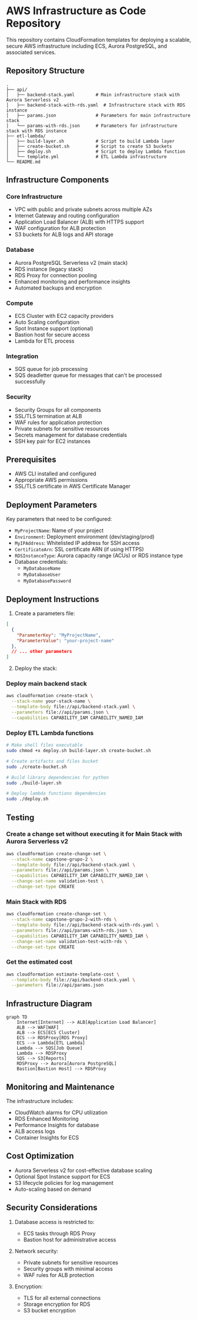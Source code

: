 # AWS Infrastructure as Code Repository

This repository contains CloudFormation templates for deploying a scalable, secure AWS infrastructure including ECS, Aurora PostgreSQL, and associated services.

## Repository Structure

```
.
├── api/
│   ├── backend-stack.yaml        # Main infrastructure stack with Aurora Serverless v2
│   ├── backend-stack-with-rds.yaml  # Infrastructure stack with RDS instance
│   ├── params.json               # Parameters for main infrastructure stack
│   └── params-with-rds.json      # Parameters for infrastructure stack with RDS instance
├── etl-lambda/
│   ├── build-layer.sh            # Script to build Lambda layer
│   ├── create-bucket.sh          # Script to create S3 buckets
│   ├── deploy.sh                 # Script to deploy Lambda function
│   └── template.yml              # ETL Lambda infrastructure
└── README.md
```

## Infrastructure Components

### Core Infrastructure
- VPC with public and private subnets across multiple AZs
- Internet Gateway and routing configuration
- Application Load Balancer (ALB) with HTTPS support
- WAF configuration for ALB protection
- S3 buckets for ALB logs and API storage

### Database
- Aurora PostgreSQL Serverless v2 (main stack)
- RDS instance (legacy stack)
- RDS Proxy for connection pooling
- Enhanced monitoring and performance insights
- Automated backups and encryption

### Compute
- ECS Cluster with EC2 capacity providers
- Auto Scaling configuration
- Spot Instance support (optional)
- Bastion host for secure access
- Lambda for ETL process

### Integration
- SQS queue for job processing
- SQS deadletter queue for messages that can't be processed successfully

### Security
- Security Groups for all components
- SSL/TLS termination at ALB
- WAF rules for application protection
- Private subnets for sensitive resources
- Secrets management for database credentials
- SSH key pair for EC2 instances

## Prerequisites

- AWS CLI installed and configured
- Appropriate AWS permissions
- SSL/TLS certificate in AWS Certificate Manager

## Deployment Parameters

Key parameters that need to be configured:

- `MyProjectName`: Name of your project
- `Environment`: Deployment environment (dev/staging/prod)
- `MyIPAddress`: Whitelisted IP address for SSH access
- `CertificateArn`: SSL certificate ARN (if using HTTPS)
- `RDSInstanceType`: Aurora capacity range (ACUs) or RDS instance type
- Database credentials:
  - `MyDatabaseName`
  - `MyDatabaseUser`
  - `MyDatabasePassword`

## Deployment Instructions

1. Create a parameters file:

```json
[
  {
    "ParameterKey": "MyProjectName",
    "ParameterValue": "your-project-name"
  },
  // ... other parameters
]
```

2. Deploy the stack:
### Deploy main backend stack
```bash
aws cloudformation create-stack \
  --stack-name your-stack-name \
  --template-body file://api/backend-stack.yaml \
  --parameters file://api/params.json \
  --capabilities CAPABILITY_IAM CAPABILITY_NAMED_IAM
```

### Deploy ETL Lambda functions

```bash
# Make shell files executable
sudo chmod +x deploy.sh build-layer.sh create-bucket.sh

# Create artifacts and files bucket
sudo ./create-bucket.sh

# Build library dependencies for python
sudo ./build-layer.sh

# Deploy lambda functions dependencies
sudo ./deploy.sh
```

## Testing

### Create a change set without executing it for Main Stack with Aurora Serverless v2
```bash
aws cloudformation create-change-set \
  --stack-name capstone-grupo-2 \
  --template-body file://api/backend-stack.yaml \
  --parameters file://api/params.json \
  --capabilities CAPABILITY_IAM CAPABILITY_NAMED_IAM \
  --change-set-name validation-test \
  --change-set-type CREATE
```

### Main Stack with RDS
```bash
aws cloudformation create-change-set \
  --stack-name capstone-grupo-2-with-rds \
  --template-body file://api/backend-stack-with-rds.yaml \
  --parameters file://api/params-with-rds.json \
  --capabilities CAPABILITY_IAM CAPABILITY_NAMED_IAM \
  --change-set-name validation-test-with-rds \
  --change-set-type CREATE
```

### Get the estimated cost
```bash
aws cloudformation estimate-template-cost \
  --template-body file://api/backend-stack.yaml \
  --parameters file://api/params.json
```

## Infrastructure Diagram

```mermaid
graph TD
    Internet[Internet] --> ALB[Application Load Balancer]
    ALB --> WAF[WAF]
    ALB --> ECS[ECS Cluster]
    ECS --> RDSProxy[RDS Proxy]
    ECS --> Lambda[ETL Lambda]
    Lambda --> SQS[Job Queue]
    Lambda --> RDSProxy
    SQS --> S3[Reports]
    RDSProxy --> Aurora[Aurora PostgreSQL]
    Bastion[Bastion Host] --> RDSProxy
```

## Monitoring and Maintenance

The infrastructure includes:
- CloudWatch alarms for CPU utilization
- RDS Enhanced Monitoring
- Performance Insights for database
- ALB access logs
- Container Insights for ECS

## Cost Optimization

- Aurora Serverless v2 for cost-effective database scaling
- Optional Spot Instance support for ECS
- S3 lifecycle policies for log management
- Auto-scaling based on demand

## Security Considerations

1. Database access is restricted to:
   - ECS tasks through RDS Proxy
   - Bastion host for administrative access

2. Network security:
   - Private subnets for sensitive resources
   - Security groups with minimal access
   - WAF rules for ALB protection

3. Encryption:
   - TLS for all external connections
   - Storage encryption for RDS
   - S3 bucket encryption

